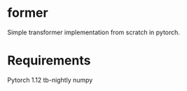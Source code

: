 # former

Simple transformer implementation from scratch in pytorch.


# Requirements

Pytorch 1.12
tb-nightly
numpy